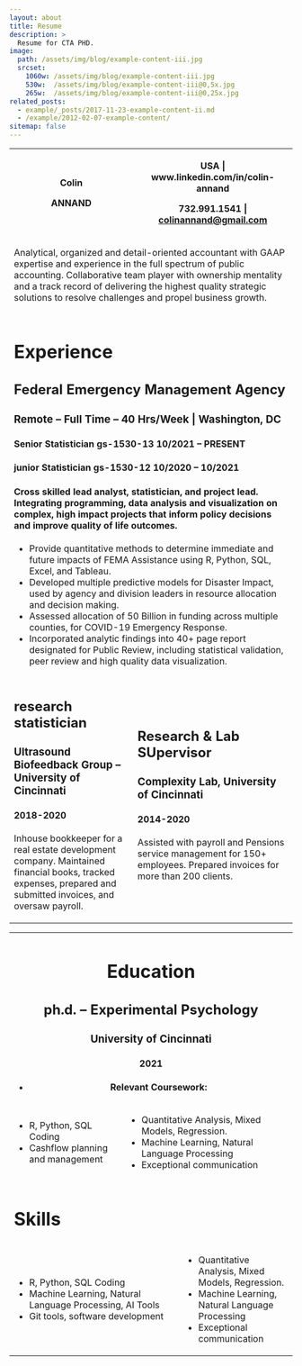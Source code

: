 ```yaml
---
layout: about
title: Resume
description: >
  Resume for CTA PHD.
image: 
  path: /assets/img/blog/example-content-iii.jpg
  srcset:
    1060w: /assets/img/blog/example-content-iii.jpg
    530w:  /assets/img/blog/example-content-iii@0,5x.jpg
    265w:  /assets/img/blog/example-content-iii@0,25x.jpg
related_posts:
  - example/_posts/2017-11-23-example-content-ii.md
  - /example/2012-02-07-example-content/
sitemap: false
---
```

<table><tbody><tr><th><p>Colin</p><p>ANNAND</p></th><th><p>USA | www.linkedin.com/in/colin-annand</p><p>732.991.1541 | <a href="mailto:colinannand@gmail.com">colinannand@gmail.com</a></p></th></tr><tr><td colspan="2"><p>Analytical, organized and detail-oriented accountant&nbsp;with GAAP expertise and experience in the full spectrum of public accounting. Collaborative team player with ownership mentality and a track record of delivering the highest quality strategic solutions to resolve challenges and propel business growth.</p></td></tr><tr><td colspan="2"><h1>Experience</h1><h2>Federal Emergency Management Agency</h2><h3>Remote – Full Time – 40 Hrs/Week | Washington, DC</h3><h4>Senior Statistician gs-1530-13 10/2021 – PRESENT</h4><h4>junior Statistician gs-1530-12 10/2020 – 10/2021</h4><h4>Cross skilled lead analyst, statistician, and project lead. Integrating programming, data analysis and visualization on complex, high impact projects that inform policy decisions and improve quality of life outcomes.</h4><ul><li>Provide quantitative methods to determine immediate and future impacts of FEMA Assistance using R, Python, SQL, Excel, and Tableau.</li><li>Developed multiple predictive models for Disaster Impact, used by agency and division leaders in resource allocation and decision making.</li><li>Assessed allocation of 50 Billion in funding across multiple counties, for COVID-19 Emergency Response.</li><li>Incorporated analytic findings into 40+ page report designated for Public Review, including statistical validation, peer review and high quality data visualization.</li></ul></td></tr><tr><td><h2>research statistician</h2><h3>Ultrasound Biofeedback Group – University of Cincinnati</h3><h4>2018-2020</h4><p>Inhouse bookkeeper for a real estate development company. Maintained financial books, tracked expenses, prepared and submitted invoices, and oversaw payroll.</p></td><td><h2>Research &amp; Lab SUpervisor</h2><h3>Complexity Lab, University of Cincinnati</h3><h4>2014-2020</h4><p>Assisted with payroll and Pensions service management for 150+ employees. Prepared invoices for more than 200 clients.</p></td></tr></tbody></table>

<table><tbody><tr><th colspan="3"><h1>Education</h1><h2>ph.d. – Experimental Psychology</h2><h3>University of Cincinnati</h3><h4>2021</h4><ul><li>Relevant Coursework:</li></ul></th></tr><tr><td><ul><li>R, Python, SQL Coding</li><li>Cashflow planning and management</li></ul></td><td colspan="2"><ul><li>Quantitative Analysis, Mixed Models, Regression.</li><li>Machine Learning, Natural Language Processing</li><li>Exceptional communication</li></ul></td></tr><tr><td colspan="4"><h1>Skills</h1></td></tr><tr><td colspan="2"><ul><li>R, Python, SQL Coding</li><li>Machine Learning, Natural Language Processing, AI Tools</li><li>Git tools, software development</li></ul></td><td colspan="2"><ul><li>Quantitative Analysis, Mixed Models, Regression.</li><li>Machine Learning, Natural Language Processing</li><li>Exceptional communication</li></ul></td></tr></tbody></table>